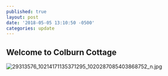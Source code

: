 ```yaml
---
published: true
layout: post
date: '2018-05-05 13:10:50 -0500'
categories: update
---
```

## Welcome to Colburn Cottage

![29313576_10214171135371295_1020287085403868752_n.jpg]({{site.baseurl}}/assets/29313576_10214171135371295_1020287085403868752_n.jpg)

